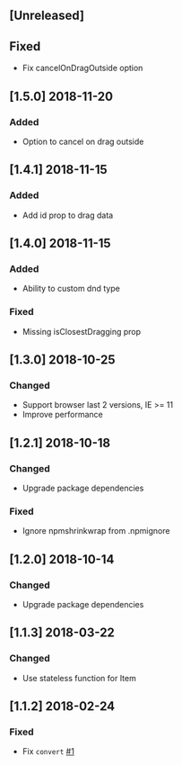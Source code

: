 ## [Unreleased]
## Fixed
- Fix cancelOnDragOutside option

## [1.5.0] 2018-11-20
### Added
- Option to cancel on drag outside

## [1.4.1] 2018-11-15
### Added
- Add id prop to drag data

## [1.4.0] 2018-11-15
### Added
- Ability to custom dnd type
### Fixed
- Missing isClosestDragging prop

## [1.3.0] 2018-10-25
### Changed
- Support browser last 2 versions, IE >= 11
- Improve performance

## [1.2.1] 2018-10-18
### Changed
- Upgrade package dependencies
### Fixed
- Ignore npmshrinkwrap from .npmignore

## [1.2.0] 2018-10-14
### Changed
- Upgrade package dependencies

## [1.1.3] 2018-03-22
### Changed
- Use stateless function for Item

## [1.1.2] 2018-02-24
### Fixed
- Fix `convert` [#1](https://github.com/lytc/react-sortly/issues/1)
